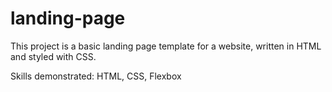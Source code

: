 # landing-page

This project is a basic landing page template for a website, written in HTML and styled with CSS.

Skills demonstrated: HTML, CSS, Flexbox